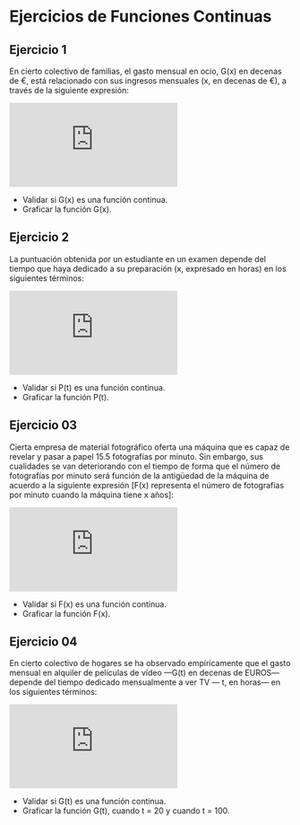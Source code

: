 # Ejercicios de Funciones Continuas

## Ejercicio 1

En cierto colectivo de familias, el gasto mensual en ocio, G(x) en decenas de €, está relacionado con sus ingresos mensuales (x, en decenas de €), a través de la siguiente expresión:

![equation_exercise_01](https://latex.codecogs.com/gif.latex?G%28x%29%3D%5Cbegin%7BBmatrix%7D%200.02x-1%20%26%20si%260%5Cleq%20x%5Cleq%20100%20%5C%5C%20%5Cfrac%7B30x%7D%7B2x&plus;2300%7D%20%26%20si%26%20100%20%3C%20x%20%5Cend%7BBmatrix%7D)

* Validar si G(x) es una función continua.
* Graficar la función G(x).

## Ejercicio 2

La puntuación obtenida por un estudiante en un examen depende del tiempo que haya dedicado a su preparación (x, expresado en horas) en los siguientes términos:

![equation_exercise_02](https://latex.codecogs.com/gif.latex?P%28t%29%3D%5Cbegin%7BBmatrix%7D%20%5Cfrac%7Bt%7D%7B3%7D%20%26%20si%260%5Cleq%20t%5Cleq%2015%20%5C%5C%20%5Cfrac%7B2t%7D%7B0.2t&plus;3%7D%20%26%20si%26%2015%20%3C%20t%20%5Cend%7BBmatrix%7D)

* Validar si P(t) es una función continua.
* Graficar la función P(t).

## Ejercicio 03

Cierta empresa de material fotográfico oferta una máquina que es capaz de revelar y pasar a papel 15.5 fotografías por minuto. Sin embargo, sus cualidades se van deteriorando con el tiempo de forma que el número de fotografías por minuto será función de la antigüedad de la máquina de acuerdo a la siguiente expresión [F(x) representa el número de fotografías por minuto cuando la máquina tiene x años]:

![equation_exercise_03](https://latex.codecogs.com/gif.latex?F%28x%29%3D%5Cbegin%7BBmatrix%7D%2015.5-1.1x%20%26%20si%260%5Cleq%20x%5Cleq%205%20%5C%5C%20%5Cfrac%7B5x&plus;45%7D%7Bx&plus;2%7D%20%26%20si%26%205%20%3C%20x%20%5Cend%7BBmatrix%7D)

* Validar si F(x) es una función continua.
* Graficar la función F(x).

## Ejercicio 04

En cierto colectivo de hogares se ha observado empíricamente que el gasto mensual en alquiler de películas de vídeo —G(t) en decenas de EUROS— depende del tiempo dedicado mensualmente a ver TV — t, en horas— en los siguientes términos:

![equation_exercise_04](https://latex.codecogs.com/gif.latex?G%28t%29%3D%5Cbegin%7BBmatrix%7D%200%20%26%20si%20%5C%3A%200%5Cleq%20t%3C%2020%5C%5C%200.1t%20%26%20si%20%5C%3A%2020%5Cleq%20t%3C%20100%5C%5C%20%5Cfrac%7B4t-1000%7D%7B2t&plus;100%7D%20%26%20si%20%5C%3A100%3Ct%20%5Cend%7BBmatrix%7D)

* Validar si G(t) es una función continua.
* Graficar la función G(t), cuando t = 20 y cuando t = 100.
